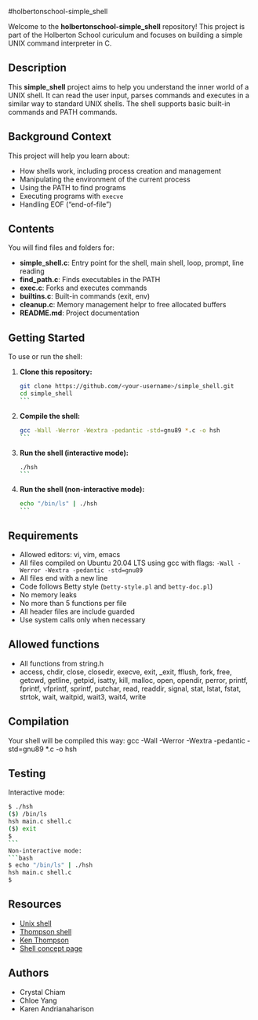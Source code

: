 #holbertonschool-simple_shell

Welcome to the **holbertonschool-simple_shell** repository!
This project is part of the Holberton School curiculum and focuses on building a simple UNIX command interpreter in C. 

## Description

This **simple_shell** project aims to help you understand the inner world of a UNIX shell. 
It can read the user input, parses commands and executes in a similar way to standard UNIX shells. The shell supports basic built-in commands and PATH commands.

## Background Context
This project will help you learn about:
- How shells work, including process creation and management
- Manipulating the environment of the current process
- Using the PATH to find programs
- Executing programs with `execve`
- Handling EOF (“end-of-file”)

## Contents 

You will find files and folders for:
- **simple_shell.c**: Entry point for the shell, main shell, loop, prompt, line reading
- **find_path.c**: Finds executables in the PATH
- **exec.c**: Forks and executes commands
- **builtins.c**: Built-in commands (exit, env)
- **cleanup.c**: Memory management helpr to free allocated buffers
- **README.md**: Project documentation

## Getting Started

To use or run the shell: 
1. **Clone this repository:**
   ```bash
   git clone https://github.com/<your-username>/simple_shell.git
   cd simple_shell
   ``` 
2. **Compile the shell:**
   ```bash
   gcc -Wall -Werror -Wextra -pedantic -std=gnu89 *.c -o hsh
   ``` 
3. **Run the shell (interactive mode):**
   ```bash
   ./hsh
   ``` 
4. **Run the shell (non-interactive mode):**
   ```bash
   echo "/bin/ls" | ./hsh
   ``` 

## Requirements 
- Allowed editors: vi, vim, emacs
- All files compiled on Ubuntu 20.04 LTS using gcc with flags: `-Wall -Werror -Wextra -pedantic -std=gnu89`
- All files end with a new line
- Code follows Betty style (`betty-style.pl` and `betty-doc.pl`)
- No memory leaks
- No more than 5 functions per file
- All header files are include guarded
- Use system calls only when necessary

## Allowed functions 

- All functions from string.h
- access, chdir, close, closedir, execve, exit, _exit, fflush, fork, free, getcwd, getline, getpid, isatty, kill, malloc, open, opendir, perror, printf, fprintf, vfprintf, sprintf, putchar, read, readdir, signal, stat, lstat, fstat, strtok, wait, waitpid, wait3, wait4, write

## Compilation

Your shell will be compiled this way:
gcc -Wall -Werror -Wextra -pedantic -std=gnu89 *.c -o hsh

## Testing

Interactive mode:
```bash
$ ./hsh
($) /bin/ls
hsh main.c shell.c
($) exit
$
``` 
Non-interactive mode:
```bash
$ echo "/bin/ls" | ./hsh
hsh main.c shell.c
$
```

## Resources 
- [Unix shell](https://en.wikipedia.org/wiki/Unix_shell)
- [Thompson shell](https://en.wikipedia.org/wiki/Thompson_shell)
- [Ken Thompson](https://en.wikipedia.org/wiki/Ken_Thompson)
- [Shell concept page](https://intranet.hbtn.io/concepts/64)

## Authors

- Crystal Chiam
- Chloe Yang
- Karen Andrianaharison 

